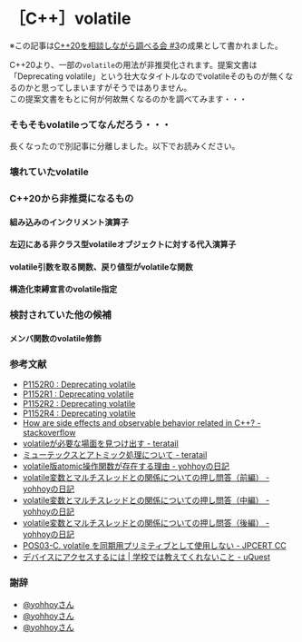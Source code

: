 # ［C++］volatile

※この記事は[C++20を相談しながら調べる会 #3](https://cpp20survey.connpass.com/event/147002/)の成果として書かれました。

C++20より、一部の`volatile`の用法が非推奨化されます。提案文書は「Deprecating volatile」という壮大なタイトルなのでvolatileそのものが無くなるのかと思ってしまいますがそうではありません。  
この提案文書をもとに何が何故無くなるのかを調べてみます・・・

### そもそもvolatileってなんだろう・・・

長くなったので別記事に分離しました。以下でお読みください。

### 壊れていたvolatile

### C++20から非推奨になるもの

#### 組み込みのインクリメント演算子

#### 左辺にある非クラス型volatileオブジェクトに対する代入演算子

#### volatile引数を取る関数、戻り値型がvolatileな関数

#### 構造化束縛宣言のvolatile指定

### 検討されていた他の候補

#### メンバ関数のvolatile修飾

### 参考文献
- [P1152R0 : Deprecating volatile](https://wg21.link/p1152r0)
- [P1152R1 : Deprecating volatile](https://wg21.link/p1152r1)
- [P1152R2 : Deprecating volatile](https://wg21.link/p1152r2)
- [P1152R4 : Deprecating volatile](http://www.open-std.org/jtc1/sc22/wg21/docs/papers/2019/p1152r4.html)
- [How are side effects and observable behavior related in C++? - stackoverflow](https://stackoverflow.com/questions/13271469/how-are-side-effects-and-observable-behavior-related-in-c)
- [volatileが必要な場面を見つけ出す - teratail](https://teratail.com/questions/114172)
- [ミューテックスとアトミック処理について - teratail](https://teratail.com/questions/165667)
- [volatile版atomic操作関数が存在する理由 - yohhoyの日記](https://yohhoy.hatenadiary.jp/entries/2012/07/01)
- [volatile変数とマルチスレッドとの関係についての押し問答（前編） - yohhoyの日記](https://yohhoy.hatenadiary.jp/entry/20121016/p1)
- [volatile変数とマルチスレッドとの関係についての押し問答（中編） - yohhoyの日記](https://yohhoy.hatenadiary.jp/entry/20131009/p1)
- [volatile変数とマルチスレッドとの関係についての押し問答（後編） - yohhoyの日記](https://yohhoy.hatenadiary.jp/entry/20140808/p1)
- [POS03-C. volatile を同期用プリミティブとして使用しない - JPCERT CC](http://www.jpcert.or.jp/sc-rules/c-pos03-c.html)
- [デバイスにアクセスするには | 学校では教えてくれないこと - uQuest](https://www.uquest.co.jp/embedded/learning/lecture13.html)

### 謝辞
- [@yohhoyさん](https://twitter.com/yohhoy/status/1181102762546712578)
- [@yohhoyさん](https://twitter.com/yohhoy/status/1181104668413267973)
- [@yohhoyさん](https://twitter.com/yohhoy/status/1181101292296343552)